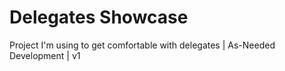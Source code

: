 # Delegates Showcase
 Project I'm using to get comfortable with delegates | As-Needed Development | v1
